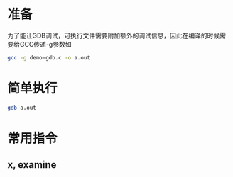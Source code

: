 # 准备

为了能让GDB调试，可执行文件需要附加额外的调试信息，因此在编译的时候需要给GCC传递-g参数如
```sh
gcc -g demo-gdb.c -o a.out
```

# 简单执行

```sh
gdb a.out
```

# 常用指令

## x, examine

